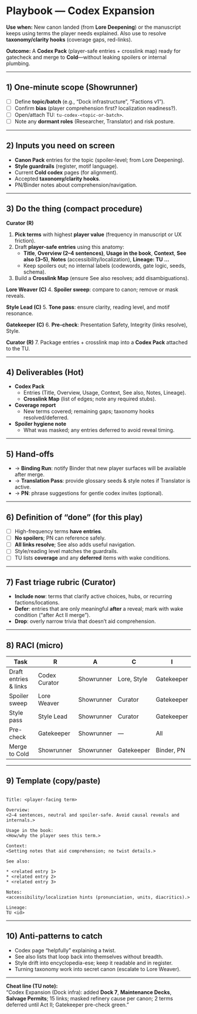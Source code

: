 # Playbook — Codex Expansion

**Use when:** New canon landed (from **Lore Deepening**) or the manuscript keeps using terms the player needs explained. Also use to resolve **taxonomy/clarity hooks** (coverage gaps, red-links).

**Outcome:** A **Codex Pack** (player-safe entries + crosslink map) ready for gatecheck and merge to **Cold**—without leaking spoilers or internal plumbing.

---

## 1) One-minute scope (Showrunner)

- [ ] Define **topic/batch** (e.g., “Dock infrastructure”, “Factions v1”).  
- [ ] Confirm **bias** (player comprehension first? localization readiness?).  
- [ ] Open/attach TU: `tu-codex-<topic-or-batch>`.  
- [ ] Note any **dormant roles** (Researcher, Translator) and risk posture.

---

## 2) Inputs you need on screen

- **Canon Pack** entries for the topic (spoiler-level; from Lore Deepening).  
- **Style guardrails** (register, motif language).  
- Current **Cold codex** pages (for alignment).  
- Accepted **taxonomy/clarity hooks**.  
- PN/Binder notes about comprehension/navigation.

---

## 3) Do the thing (compact procedure)

**Curator (R)**

1. **Pick terms** with highest **player value** (frequency in manuscript or UX friction).
2. Draft **player-safe entries** using this anatomy:
   - **Title**, **Overview (2–4 sentences)**, **Usage in the book**, **Context**, **See also (3–5)**, **Notes** (accessibility/localization), **Lineage: TU …**  
   - Keep spoilers out; no internal labels (codewords, gate logic, seeds, schema).
3. Build a **Crosslink Map** (ensure See also resolves; add disambiguations).

**Lore Weaver (C)**
4. **Spoiler sweep**: compare to canon; remove or mask reveals.

**Style Lead (C)**
5. **Tone pass**: ensure clarity, reading level, and motif resonance.

**Gatekeeper (C)**
6. **Pre-check**: Presentation Safety, Integrity (links resolve), Style.

**Curator (R)**
7. Package entries + crosslink map into a **Codex Pack** attached to the TU.

---

## 4) Deliverables (Hot)

- **Codex Pack**  
  - Entries (Title, Overview, Usage, Context, See also, Notes, Lineage).  
  - **Crosslink Map** (list of edges; note any required stubs).  
- **Coverage report**  
  - New terms covered; remaining gaps; taxonomy hooks resolved/deferred.  
- **Spoiler hygiene note**  
  - What was masked; any entries deferred to avoid reveal timing.

---

## 5) Hand-offs

- → **Binding Run**: notify Binder that new player surfaces will be available after merge.  
- → **Translation Pass**: provide glossary seeds & style notes if Translator is active.  
- → **PN**: phrase suggestions for gentle codex invites (optional).

---

## 6) Definition of “done” (for this play)

- [ ] High-frequency terms **have entries**.  
- [ ] **No spoilers**; PN can reference safely.  
- [ ] **All links resolve**; See also adds useful navigation.  
- [ ] Style/reading level matches the guardrails.  
- [ ] TU lists **coverage** and any **deferred** items with wake conditions.

---

## 7) Fast triage rubric (Curator)

- **Include now**: terms that clarify active choices, hubs, or recurring factions/locations.  
- **Defer**: entries that are only meaningful **after** a reveal; mark with wake condition (“after Act II merge”).  
- **Drop**: overly narrow trivia that doesn’t aid comprehension.

---

## 8) RACI (micro)

| Task | R | A | C | I |
|---|---|---|---|---|
| Draft entries & links | Codex Curator | Showrunner | Lore, Style | Gatekeeper |
| Spoiler sweep | Lore Weaver | Showrunner | Curator | Gatekeeper |
| Style pass | Style Lead | Showrunner | Curator | Gatekeeper |
| Pre-check | Gatekeeper | Showrunner | — | All |
| Merge to Cold | Showrunner | Showrunner | Gatekeeper | Binder, PN |

---

## 9) Template (copy/paste)

```

Title: <player-facing term>

Overview:
<2–4 sentences, neutral and spoiler-safe. Avoid causal reveals and internals.>

Usage in the book:
<How/why the player sees this term.>

Context:
<Setting notes that aid comprehension; no twist details.>

See also:

* <related entry 1>
* <related entry 2>
* <related entry 3>

Notes:
<accessibility/localization hints (pronunciation, units, diacritics).>

Lineage:
TU <id>

```

---

## 10) Anti-patterns to catch

- Codex page “helpfully” explaining a twist.  
- See also lists that loop back into themselves without breadth.  
- Style drift into encyclopedia-ese; keep it readable and in register.  
- Turning taxonomy work into secret canon (escalate to Lore Weaver).

---

**Cheat line (TU note):**  
“Codex Expansion (Dock infra): added **Dock 7**, **Maintenance Decks**, **Salvage Permits**; 15 links; masked refinery cause per canon; 2 terms deferred until Act II; Gatekeeper pre-check green.”
